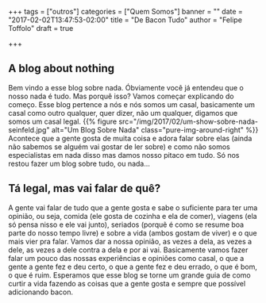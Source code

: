 +++
tags = ["outros"]
categories = ["Quem Somos"]
banner = ""
date = "2017-02-02T13:47:53-02:00"
title = "De Bacon Tudo"
author = "Felipe Toffolo"
draft = true

+++
## A blog about nothing
Bem vindo a esse blog sobre nada. Óbviamente você já entendeu que o nosso nada é tudo. Mas porquê isso? Vamos começar explicando do começo. Esse blog pertence a nós e nós somos um casal, basicamente um casal como outro qualquer, quer dizer, não um qualquer, digamos que somos um casal legal.
{{% figure src="/img/2017/02/um-show-sobre-nada-seinfeld.jpg" alt="Um Blog Sobre Nada" class="pure-img-around-right" %}}
Acontece que a gente gosta de muita coisa e adora falar sobre elas (ainda não sabemos se alguém vai gostar de ler sobre) e como não somos especialistas em nada disso mas damos nosso pitaco em tudo. Só nos restou fazer um blog sobre tudo, ou nada...
## Tá legal, mas vai falar de quê?
A gente vai falar de tudo que a gente gosta e sabe o suficiente para ter uma opinião, ou seja, comida (ele gosta de cozinha e ela de comer), viagens (ela só pensa nisso e ele vai junto), seriados (porquẽ é como se resume boa parte do nosso tempo livre) e sobre a vida (ambos gostam de viver) e o que mais vier pra falar. Vamos dar a nossa opinião, as vezes a dela, as vezes a dele, as vezes a dele contra a dela e por ai vai. Basicamente vamos fazer falar um pouco das nossas experiências e opiniões como casal, o que a gente a gente fez e deu certo, o que a gente fez e deu errado, o que é bom, o que é ruim. Esperamos que esse blog se torne um grande guia de como curtir a vida fazendo as coisas que a gente gosta e sempre que possível adicionando bacon.
